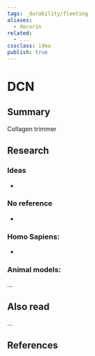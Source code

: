 ```yaml
---
tags: _durability/fleeting
aliases:
  - decorin
related:
  - ...
cssclass: idea
publish: true
---
```

# DCN

## Summary
Collagen trimmer


## Research
### Ideas
- 

### No reference
- 

### Homo Sapiens:
- 

### Animal models:
...

## Also read
...


## References


